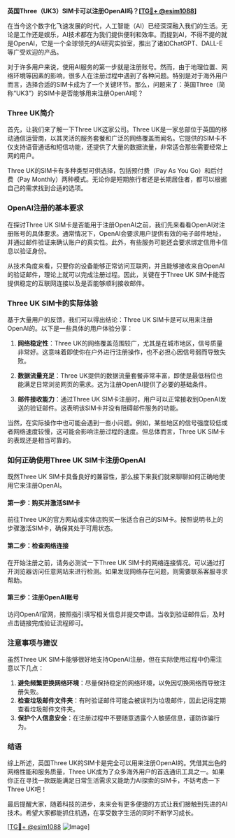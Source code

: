 **英国Three（UK3）SIM卡可以注册OpenAI吗？[[TG💪+ @esim1088](https://t.me/s/esim1088)]**

在当今这个数字化飞速发展的时代，人工智能（AI）已经深深融入我们的生活。无论是工作还是娱乐，AI技术都在为我们提供便利和效率。而提到AI，不得不提的就是OpenAI，它是一个全球领先的AI研究实验室，推出了诸如ChatGPT、DALL-E等广受欢迎的产品。

对于许多用户来说，使用AI服务的第一步就是注册账号。然而，由于地理位置、网络环境等因素的影响，很多人在注册过程中遇到了各种问题。特别是对于海外用户而言，选择合适的SIM卡成为了一个关键环节。那么，问题来了：英国Three（简称“UK3”）的SIM卡是否能够用来注册OpenAI呢？

### Three UK简介

首先，让我们来了解一下Three UK这家公司。Three UK是一家总部位于英国的移动通信运营商，以其灵活的服务套餐和广泛的网络覆盖而闻名。它提供的SIM卡不仅支持语音通话和短信功能，还提供了大量的数据流量，非常适合那些需要经常上网的用户。

Three UK的SIM卡有多种类型可供选择，包括预付费（Pay As You Go）和后付费（Pay Monthly）两种模式。无论你是短期旅行者还是长期居住者，都可以根据自己的需求找到合适的选项。

### OpenAI注册的基本要求

在探讨Three UK SIM卡是否能用于注册OpenAI之前，我们先来看看OpenAI对注册账号的具体要求。通常情况下，OpenAI会要求用户提供有效的电子邮件地址，并通过邮件验证来确认账户的真实性。此外，有些服务可能还会要求绑定信用卡信息以验证身份。

从技术角度来看，只要你的设备能够正常访问互联网，并且能够接收来自OpenAI的验证邮件，理论上就可以完成注册过程。因此，关键在于Three UK SIM卡能否提供稳定的互联网连接以及是否能够顺利接收邮件。

### Three UK SIM卡的实际体验

基于大量用户的反馈，我们可以得出结论：Three UK SIM卡是可以用来注册OpenAI的。以下是一些具体的用户体验分享：

1. **网络稳定性**：Three UK的网络覆盖范围较广，尤其是在城市地区，信号质量非常好。这意味着即使你在户外进行注册操作，也不必担心因信号弱而导致失败。

2. **数据流量充足**：Three UK提供的数据流量套餐非常丰富，即使是最低档位也能满足日常浏览网页的需求。这为注册OpenAI提供了必要的基础条件。

3. **邮件接收能力**：通过Three UK SIM卡注册时，用户可以正常接收到OpenAI发送的验证邮件。这表明该SIM卡并没有阻碍邮件服务的功能。

当然，在实际操作中也可能会遇到一些小问题。例如，某些地区的信号强度较低或者网络速度较慢，这可能会影响注册过程的速度。但总体而言，Three UK SIM卡的表现还是相当可靠的。

### 如何正确使用Three UK SIM卡注册OpenAI

既然Three UK SIM卡具备良好的兼容性，那么接下来我们就来聊聊如何正确地使用它来注册OpenAI。

#### 第一步：购买并激活SIM卡
前往Three UK的官方网站或实体店购买一张适合自己的SIM卡。按照说明书上的步骤激活SIM卡，确保其处于可用状态。

#### 第二步：检查网络连接
在开始注册之前，请务必测试一下Three UK SIM卡的网络连接情况。可以通过打开浏览器访问任意网站来进行检测。如果发现网络存在问题，则需要联系客服寻求帮助。

#### 第三步：注册OpenAI账号
访问OpenAI官网，按照指引填写相关信息并提交申请。当收到验证邮件后，及时点击链接完成验证流程即可。

### 注意事项与建议

虽然Three UK SIM卡能够很好地支持OpenAI注册，但在实际使用过程中仍需注意以下几点：

1. **避免频繁更换网络环境**：尽量保持稳定的网络环境，以免因切换网络而导致注册失败。
2. **检查垃圾邮件文件夹**：有时验证邮件可能会被误判为垃圾邮件，因此记得定期查看垃圾邮件文件夹。
3. **保护个人信息安全**：在注册过程中不要随意透露个人敏感信息，谨防诈骗行为。

### 结语

综上所述，英国Three UK的SIM卡是完全可以用来注册OpenAI的。凭借其出色的网络性能和服务质量，Three UK成为了众多海外用户的首选通讯工具之一。如果你正在寻找一款既能满足日常生活需求又能助力AI探索的SIM卡，不妨考虑一下Three UK吧！

最后提醒大家，随着科技的进步，未来会有更多便捷的方式让我们接触到先进的AI技术。希望大家都能抓住机遇，在享受数字生活的同时不断学习成长。

[[TG💪+ @esim1088](https://t.me/s/esim1088) ![Image](https://i.postimg.cc/4NQfJmqS/Snipaste-2025-05-13-00-14-12.png)]